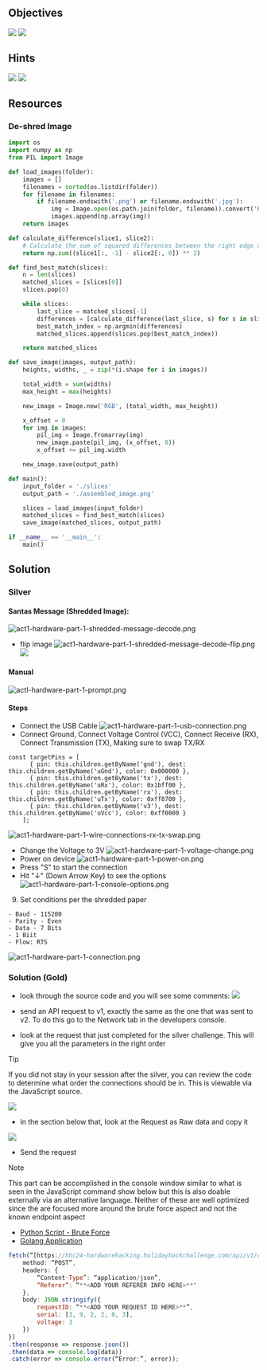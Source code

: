 ## Objectives
![](../../../Assets/images/act1/hardware-part-1/Pasted%20image%2020241125200143.png)
![](../../../Assets/images/act1/hardware-part-1/{238391C8-C649-4F96-A995-BEC5F7F360A3}.png)
## Hints
![](../../../Assets/images/act1/hardware-part-1/{05B15D04-3671-4326-8E6E-B409416D4A3D}.png)
![](../../../Assets/images/act1/hardware-part-1/{3EAB818C-B80B-47F0-A849-FD8195C8E3B1}.png)
## Resources
### De-shred Image
```python
import os
import numpy as np
from PIL import Image

def load_images(folder):
    images = []
    filenames = sorted(os.listdir(folder))
    for filename in filenames:
        if filename.endswith('.png') or filename.endswith('.jpg'):
            img = Image.open(os.path.join(folder, filename)).convert('RGB')
            images.append(np.array(img))
    return images

def calculate_difference(slice1, slice2):
    # Calculate the sum of squared differences between the right edge of slice1 and the left edge of slice2
    return np.sum((slice1[:, -1] - slice2[:, 0]) ** 2)

def find_best_match(slices):
    n = len(slices)
    matched_slices = [slices[0]]
    slices.pop(0)

    while slices:
        last_slice = matched_slices[-1]
        differences = [calculate_difference(last_slice, s) for s in slices]
        best_match_index = np.argmin(differences)
        matched_slices.append(slices.pop(best_match_index))

    return matched_slices

def save_image(images, output_path):
    heights, widths, _ = zip(*(i.shape for i in images))

    total_width = sum(widths)
    max_height = max(heights)

    new_image = Image.new('RGB', (total_width, max_height))

    x_offset = 0
    for img in images:
        pil_img = Image.fromarray(img)
        new_image.paste(pil_img, (x_offset, 0))
        x_offset += pil_img.width

    new_image.save(output_path)

def main():
    input_folder = './slices'
    output_path = './assembled_image.png'

    slices = load_images(input_folder)
    matched_slices = find_best_match(slices)
    save_image(matched_slices, output_path)

if __name__ == '__main__':
    main()
```

## Solution
### Silver
#### Santas Message (Shredded Image):
![act1-hardware-part-1-shredded-message-decode.png](../../../Assets/images/act1/hardware-part-1/act1-hardware-part-1-shredded-message-decode.png)
- flip image
![act1-hardware-part-1-shredded-message-decode-flip.png](../../../Assets/images/act1/hardware-part-1/act1-hardware-part-1-shredded-message-decode-flip.png)
![](../../../Assets/images/act1/hardware-part-1/act1-hardware-part-1-shredded-message-decode-rearrange.jpg)
#### Manual
![actI-hardware-part-1-prompt.png](../../../Assets/images/act1/hardware-part-1/actI-hardware-part-1-prompt.png)
#### Steps
- Connect the USB Cable
![act1-hardware-part-1-usb-connection.png](../../../Assets/images/act1/hardware-part-1/act1-hardware-part-1-usb-connection.png)
- Connect Ground, Connect Voltage Control (VCC), Connect Receive (RX), Connect Transmission (TX), Making sure to swap TX/RX
```
const targetPins = [
      { pin: this.children.getByName('gnd'), dest: this.children.getByName('uGnd'), color: 0x000000 },
      { pin: this.children.getByName('tx'), dest: this.children.getByName('uRx'), color: 0x1bff00 },
      { pin: this.children.getByName('rx'), dest: this.children.getByName('uTx'), color: 0xff8700 },
      { pin: this.children.getByName('v3'), dest: this.children.getByName('uVcc'), color: 0xff0000 }
    ];
```
![act1-hardware-part-1-wire-connections-rx-tx-swap.png](../../../Assets/images/act1/hardware-part-1/act1-hardware-part-1-wire-connections-rx-tx-swap.png)
- Change the Voltage to 3V
![act1-hardware-part-1-voltage-change.png](../../../Assets/images/act1/hardware-part-1/act1-hardware-part-1-voltage-change.png)
- Power on device
![act1-hardware-part-1-power-on.png](../../../Assets/images/act1/hardware-part-1/act1-hardware-part-1-power-on.png)
- Press "S" to start the connection
- Hit "↓" (Down Arrow Key) to see the options
![act1-hardware-part-1-console-options.png](../../../Assets/images/act1/hardware-part-1/act1-hardware-part-1-console-options.png)
9. Set conditions per the shredded paper
```
- Baud - 115200
- Parity - Even
- Data - 7 Bits
- 1 Biit
- Flow: RTS
```
![act1-hardware-part-1-connection.png](../../../Assets/images/act1/hardware-part-1/act1-hardware-part-1-connection.png)

### Solution (Gold)
- look through the source code and you will see some comments:
![](https://miro.medium.com/v2/resize:fit:700/1*JeqmS0W0eqh2aOpxqYyoVA.png)

- send an API request to v1, exactly the same as the one that was sent to v2.  To do this go to the Network tab in the developers console. 
- look at the request that just completed for the silver challenge. This will give you all the parameters in the right order
> [!TIP]
> If you did not stay in your session after the silver, you can review the code to determine what order the connections should be in. This is viewable via the JavaScript source.

![](https://miro.medium.com/v2/resize:fit:700/1*qGrbfzbSfRF_iEZ3E8C_gg.png)

- In the section below that, look at the Request as Raw data and copy it

![](https://miro.medium.com/v2/resize:fit:700/1*wcQAIr1PJv9mIZrNt3Wpjg.png)

- Send the request
> [!NOTE] 
> This part can be accomplished in the console window similar to what is seen in the JavaScript command show below but this is also doable externally via an alternative language. Neither of these are well optimized since the are focused more around the brute force aspect and not the known endpoint aspect
> - [Python Script - Brute Force](../../../Assets/code/act1/hardware-part1/brute-force-connection.py)
> - [Golang Application](../../../Assets/code/act1/hardware-part1/py-to-go-bad-transform-connection-force.go)

```javascript
fetch(“[https://hhc24-hardwarehacking.holidayhackchallenge.com/api/v1/complete](https://hhc24-hardwarehacking.holidayhackchallenge.com/api/v1/complete)", {  
	method: “POST”,  
	headers: {  
		“Content-Type”: “application/json”,  
		“Referer”: “**<ADD YOUR REFERER INFO HERE>**"  
	},  
	body: JSON.stringify({  
		requestID: “**<ADD YOUR REQUEST ID HERE>**”,  
		serial: [3, 9, 2, 2, 0, 3],  
		voltage: 3  
	})  
})  
.then(response => response.json())  
.then(data => console.log(data))  
.catch(error => console.error(“Error:”, error));
```
